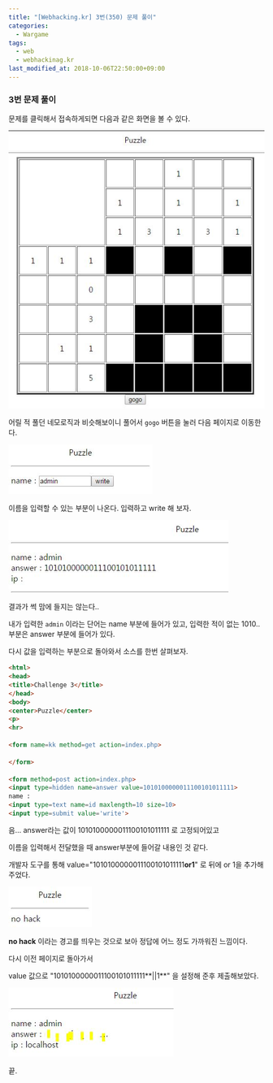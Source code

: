 ```yaml
---
title: "[Webhacking.kr] 3번(350) 문제 풀이"
categories: 
  - Wargame
tags: 
  - web
  - webhackinag.kr
last_modified_at: 2018-10-06T22:50:00+09:00
---
```


### 3번 문제 풀이

문제를 클릭해서 접속하게되면 다음과 같은 화면을 볼 수 있다.

![quest](/assets/img/webhacking/web-03.jpg)

어릴 적 풀던 네모로직과 비슷해보이니 풀어서 `gogo` 버튼을 눌러 다음 페이지로 이동한다.

![name](/assets/img/webhacking/web-03-1.jpg)

이름을 입력할 수 있는 부분이 나온다. 입력하고 write 해 보자.

![name](/assets/img/webhacking/web-03-2.jpg)

결과가 썩 맘에 들지는 않는다..

내가 입력한 `admin` 이라는 단어는 name 부분에 들어가 있고, 입력한 적이 없는 1010..부분은 answer 부분에 들어가 있다.

다시 값을 입력하는 부분으로 돌아와서 소스를 한번 살펴보자.

```html
<html>
<head>
<title>Challenge 3</title>
</head>
<body>
<center>Puzzle</center>
<p>
<hr>

<form name=kk method=get action=index.php>

</form>

<form method=post action=index.php>
<input type=hidden name=answer value=1010100000011100101011111>
name : 
<input type=text name=id maxlength=10 size=10>
<input type=submit value='write'>
```
음... answer라는 값이 1010100000011100101011111 로 고정되어있고

이름을 입력해서 전달했을 때 answer부분에 들어갈 내용인 것 같다.

개발자 도구를 통해 value="1010100000011100101011111**or1**" 로 뒤에 or 1을 추가해 주었다.

![or1](/assets/img/webhacking/web-03-3.jpg)

**no hack** 이라는 경고를 띄우는 것으로 보아 정답에 어느 정도 가까워진 느낌이다.

다시 이전 페이지로 돌아가서 

value 값으로 "1010100000011100101011111**||1**" 을 설정해 준후 제출해보았다.

![clear](/assets/img/webhacking/web-03-4.jpg)

끝.